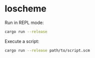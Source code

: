 # loscheme

Run in REPL mode:

```bash
cargo run --release
```

Execute a script:

```bash
cargo run --release path/to/script.scm
```
